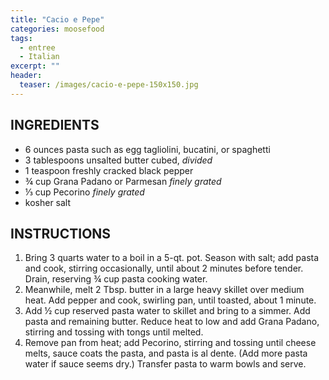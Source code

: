 ```yaml
---
title: "Cacio e Pepe"
categories: moosefood
tags: 
  - entree
  - Italian
excerpt: ""
header:
  teaser: /images/cacio-e-pepe-150x150.jpg
---
```


## INGREDIENTS
* 6 ounces pasta such as egg tagliolini, bucatini, or spaghetti
* 3 tablespoons unsalted butter cubed, *divided*
* 1 teaspoon freshly cracked black pepper
* ¾ cup Grana Padano or Parmesan *finely grated*
* ⅓ cup Pecorino *finely grated*
* kosher salt

## INSTRUCTIONS
1. Bring 3 quarts water to a boil in a 5-qt. pot. Season with salt; add pasta and cook, stirring occasionally, until about 2 minutes before tender. Drain, reserving ¾ cup pasta cooking water.
2. Meanwhile, melt 2 Tbsp. butter in a large heavy skillet over medium heat. Add pepper and cook, swirling pan, until toasted, about 1 minute.
3. Add ½ cup reserved pasta water to skillet and bring to a simmer. Add pasta and remaining butter. Reduce heat to low and add Grana Padano, stirring and tossing with tongs until melted.
4. Remove pan from heat; add Pecorino, stirring and tossing until cheese melts, sauce coats the pasta, and pasta is al dente. (Add more pasta water if sauce seems dry.) Transfer pasta to warm bowls and serve.
